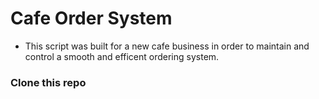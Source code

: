 # Cafe Order System

- This script was built for a new cafe business in order to maintain and control a smooth and efficent ordering system.


### Clone this repo

``````